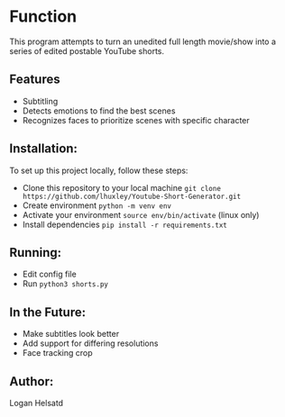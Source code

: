 # Function
This program attempts to turn an unedited full length movie/show into a series of edited postable YouTube shorts.

## Features
- Subtitling 
- Detects emotions to find the best scenes
- Recognizes faces to prioritize scenes with specific character

## Installation:
To set up this project locally, follow these steps:

- Clone this repository to your local machine `git clone https://github.com/lhuxley/Youtube-Short-Generator.git`
- Create environment `python -m venv env`
- Activate your environment `source env/bin/activate` (linux only)
- Install dependencies `pip install -r requirements.txt`

## Running:
- Edit config file
- Run `python3 shorts.py`

## In the Future:
- Make subtitles look better
- Add support for differing resolutions
- Face tracking crop

## Author:
Logan Helsatd
